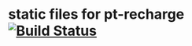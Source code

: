# static files for pt-recharge [![Build Status](https://travis-ci.org/szmolin/pt_recharge_static.svg)](https://travis-ci.org/szmolin/pt_recharge_static)
